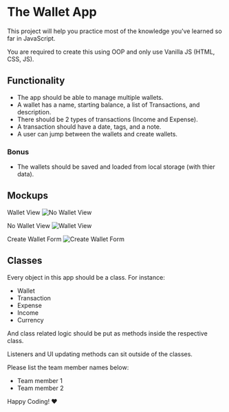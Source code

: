 # The Wallet App

This project will help you practice most of the knowledge you've learned so far in JavaScript.


You are required to create this using OOP and only use Vanilla JS (HTML, CSS, JS).

## Functionality
- The app should be able to manage multiple wallets.
- A wallet has a name, starting balance, a list of Transactions, and description.
- There should be 2 types of transactions (Income and Expense).
- A transaction should have a date, tags, and a note.
- A user can jump between the wallets and create wallets.

### Bonus
- The wallets should be saved and loaded from local storage (with thier data).

## Mockups
Wallet View
![No Wallet View](https://github.com/ReCoded-Org/iq-bootcamp-wallet-project-students/blob/master/mockups/no-wallet-view.jpg?raw=true)

No Wallet View
![Wallet View](https://github.com/ReCoded-Org/iq-bootcamp-wallet-project-students/blob/master/mockups/wallet-view.jpg?raw=true)

Create Wallet Form
![Create Wallet Form](https://github.com/ReCoded-Org/iq-bootcamp-wallet-project-students/blob/master/mockups/create-wallet-form.jpg?raw=true)


## Classes
Every object in this app should be a class. For instance:
- Wallet
- Transaction
- Expense
- Income
- Currency

And class related logic should be put as methods inside the respective class.

Listeners and UI updating methods can sit outside of the classes.

Please list the team member names below:
- Team member 1
- Team member 2

Happy Coding! ❤
